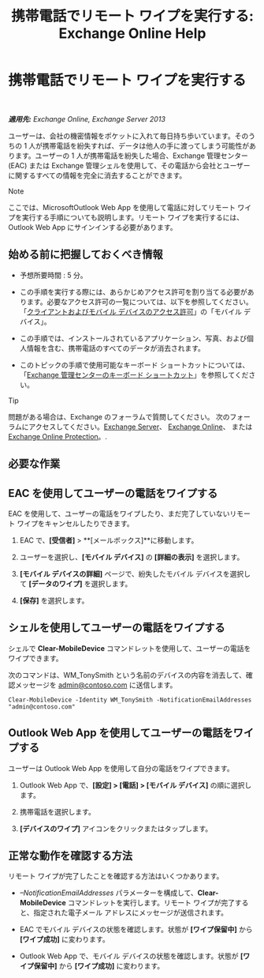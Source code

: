 ﻿---
title: '携帯電話でリモート ワイプを実行する: Exchange Online Help'
TOCTitle: 携帯電話でリモート ワイプを実行する
ms:assetid: 67ba838e-031d-4a98-b277-170683b6f520
ms:mtpsurl: https://technet.microsoft.com/ja-jp/library/Aa998614(v=EXCHG.150)
ms:contentKeyID: 52057439
ms.date: 05/22/2018
mtps_version: v=EXCHG.150
ms.translationtype: HT
---

# 携帯電話でリモート ワイプを実行する

 

_**適用先:** Exchange Online, Exchange Server 2013_

ユーザーは、会社の機密情報をポケットに入れて毎日持ち歩いています。そのうちの 1 人が携帯電話を紛失すれば、データは他人の手に渡ってしまう可能性があります。ユーザーの 1 人が携帯電話を紛失した場合、Exchange 管理センター (EAC) または Exchange 管理シェルを使用して、その電話から会社とユーザーに関するすべての情報を完全に消去することができます。


> [!NOTE]
> ここでは、MicrosoftOutlook Web App を使用して電話に対してリモート ワイプを実行する手順についても説明します。リモート ワイプを実行するには、Outlook Web App にサインインする必要があります。



## 始める前に把握しておくべき情報

  - 予想所要時間 : 5 分。

  - この手順を実行する際には、あらかじめアクセス許可を割り当てる必要があります。必要なアクセス許可の一覧については、以下を参照してください。「[クライアントおよびモバイル デバイスのアクセス許可](clients-and-mobile-devices-permissions-exchange-2013-help.md)」の「モバイル デバイス」。

  - この手順では、インストールされているアプリケーション、写真、および個人情報を含む、携帯電話のすべてのデータが消去されます。

  - このトピックの手順で使用可能なキーボード ショートカットについては、「[Exchange 管理センターのキーボード ショートカット](keyboard-shortcuts-in-the-exchange-admin-center-exchange-online-protection-help.md)」を参照してください。


> [!TIP]
> 問題がある場合は、Exchange のフォーラムで質問してください。 次のフォーラムにアクセスしてください。<A href="https://go.microsoft.com/fwlink/p/?linkid=60612">Exchange Server</A>、 <A href="https://go.microsoft.com/fwlink/p/?linkid=267542">Exchange Online</A>、 または <A href="https://go.microsoft.com/fwlink/p/?linkid=285351">Exchange Online Protection</A>。.



## 必要な作業

## EAC を使用してユーザーの電話をワイプする

EAC を使用して、ユーザーの電話をワイプしたり、まだ完了していないリモート ワイプをキャンセルしたりできます。

1.  EAC で、**\[受信者\]** \> **\[メールボックス\]**に移動します。

2.  ユーザーを選択し、**\[モバイル デバイス\]** の **\[詳細の表示\]** を選択します。

3.  **\[モバイル デバイスの詳細\]** ページで、紛失したモバイル デバイスを選択して **\[データのワイプ\]** を選択します。

4.  **\[保存\]** を選択します。

## シェルを使用してユーザーの電話をワイプする

シェルで **Clear-MobileDevice** コマンドレットを使用して、ユーザーの電話をワイプできます。

次のコマンドは、WM\_TonySmith という名前のデバイスの内容を消去して、確認メッセージを admin@contoso.com に送信します。

    Clear-MobileDevice -Identity WM_TonySmith -NotificationEmailAddresses "admin@contoso.com"

## Outlook Web App を使用してユーザーの電話をワイプする

ユーザーは Outlook Web App を使用して自分の電話をワイプできます。

1.  Outlook Web App で、**\[設定\] \> \[電話\] \> \[モバイル デバイス\]** の順に選択します。

2.  携帯電話を選択します。

3.  **\[デバイスのワイプ\]** アイコンをクリックまたはタップします。

## 正常な動作を確認する方法

リモート ワイプが完了したことを確認する方法はいくつかあります。

  - *–NotificationEmailAddresses* パラメーターを構成して、**Clear-MobileDevice** コマンドレットを実行します。リモート ワイプが完了すると、指定された電子メール アドレスにメッセージが送信されます。

  - EAC でモバイル デバイスの状態を確認します。状態が **\[ワイプ保留中\]** から **\[ワイプ成功\]** に変わります。

  - Outlook Web App で、モバイル デバイスの状態を確認します。状態が **\[ワイプ保留中\]** から **\[ワイプ成功\]** に変わります。


